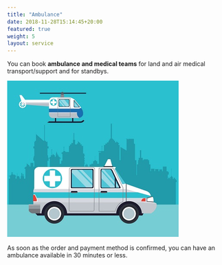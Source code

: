 ```yaml
---
title: "Ambulance"
date: 2018-11-28T15:14:45+20:00 
featured: true
weight: 5
layout: service
---
```


You can book **ambulance and medical teams** for land and air medical transport/support and for standbys.

![Ambulance](/images/illustrations/ambulance2.jpg)


As soon as the order and payment method is confirmed, you can have an ambulance available in 30 minutes or less. 




